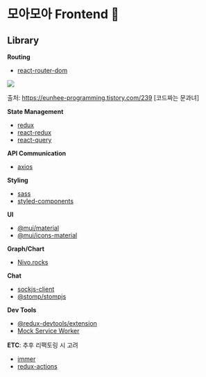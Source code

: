 # 모아모아 Frontend 🐷

## Library

**Routing**

- [react-router-dom](https://reactrouter.com/)
<img src="https://img.shields.io/badge/react router dom-CA4245?style=flat&logo=React Router&logoColor=CA4245"/>

출처: https://eunhee-programming.tistory.com/239 [코드짜는 문과녀]

**State Management**

- [redux](https://ko.redux.js.org/introduction/getting-started/)
- [react-redux](https://react-redux.js.org/)
- [react-query](https://react-query.tanstack.com/)

**API Communication**

- [axios](https://axios-http.com/kr/docs/intro)

**Styling**

- [sass](https://sass-lang.com/)
- [styled-components](https://styled-components.com/)

**UI**

- [@mui/material](https://mui.com/)
- [@mui/icons-material](https://mui.com/components/icons/#material-icons)

**Graph/Chart**

- [Nivo.rocks](https://nivo.rocks/)

**Chat**

- [sockjs-client](https://github.com/sockjs/sockjs-client)
- [@stomp/stompjs](https://github.com/stomp-js/stompjs)

**Dev Tools**

- [@redux-devtools/extension](https://github.com/reduxjs/redux-devtools)
- [Mock Service Worker](https://mswjs.io/)

**ETC**: 추후 리팩토링 시 고려

- [immer](https://immerjs.github.io/immer/)
- [redux-actions](https://www.npmjs.com/package/redux-actions)
